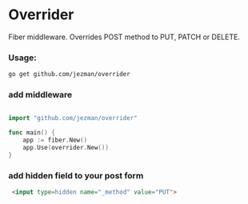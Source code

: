 # Overrider

Fiber middleware. Overrides POST method to PUT, PATCH or DELETE.

### Usage:

```sh
go get github.com/jezman/overrider
```

### add middleware

```go

import "github.com/jezman/overrider"

func main() {
    app := fiber.New()
    app.Use(overrider.New())
}
```

### add hidden field to your post form
```html
 <input type=hidden name="_method" value="PUT">
 ```
